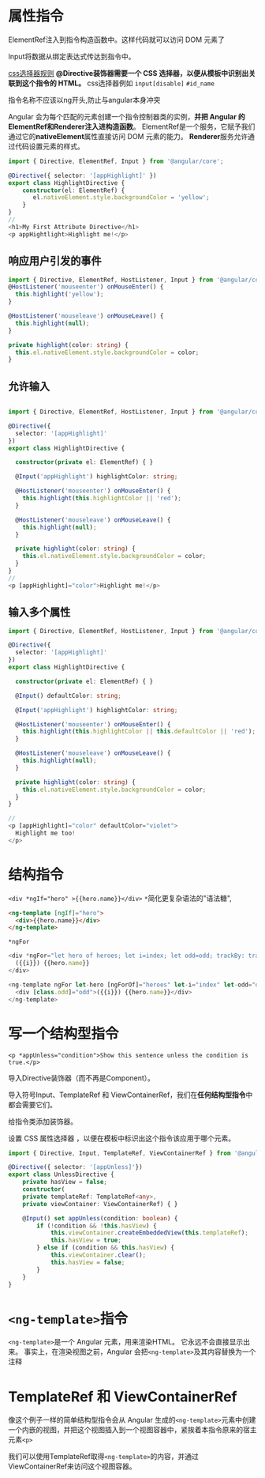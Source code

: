 # 属性指令

ElementRef注入到指令构造函数中。这样代码就可以访问 DOM 元素了

Input将数据从绑定表达式传达到指令中。

[css选择器规则](../css/css.md)
**@Directive装饰器需要一个 CSS 选择器，以便从模板中识别出关联到这个指令的 HTML。** css选择器例如 `input[disable]`  `#id_name`


指令名称不应该以ng开头,防止与angular本身冲突

Angular 会为每个匹配的元素创建一个指令控制器类的实例，**并把 Angular 的ElementRef和Renderer注入进构造函数**。 ElementRef是一个服务，它赋予我们通过它的**nativeElement**属性直接访问 DOM 元素的能力。 **Renderer**服务允许通过代码设置元素的样式。

```typescript
import { Directive, ElementRef, Input } from '@angular/core';

@Directive({ selector: '[appHighlight]' })
export class HighlightDirective {
    constructor(el: ElementRef) {
       el.nativeElement.style.backgroundColor = 'yellow';
    }
}
// 
<h1>My First Attribute Directive</h1>
<p appHightlight>Highlight me!</p>
```

## 响应用户引发的事件

```typescript
import { Directive, ElementRef, HostListener, Input } from '@angular/core';
@HostListener('mouseenter') onMouseEnter() {
  this.highlight('yellow');
}

@HostListener('mouseleave') onMouseLeave() {
  this.highlight(null);
}

private highlight(color: string) {
  this.el.nativeElement.style.backgroundColor = color;
}
```

## 允许输入

```typescript

import { Directive, ElementRef, HostListener, Input } from '@angular/core';

@Directive({
  selector: '[appHighlight]'
})
export class HighlightDirective {

  constructor(private el: ElementRef) { }

  @Input('appHighlight') highlightColor: string;

  @HostListener('mouseenter') onMouseEnter() {
    this.highlight(this.highlightColor || 'red');
  }

  @HostListener('mouseleave') onMouseLeave() {
    this.highlight(null);
  }

  private highlight(color: string) {
    this.el.nativeElement.style.backgroundColor = color;
  }
}
// 
<p [appHighlight]="color">Highlight me!</p>
```
## 输入多个属性

```typescript
import { Directive, ElementRef, HostListener, Input } from '@angular/core';

@Directive({
  selector: '[appHighlight]'
})
export class HighlightDirective {

  constructor(private el: ElementRef) { }

  @Input() defaultColor: string;

  @Input('appHighlight') highlightColor: string;

  @HostListener('mouseenter') onMouseEnter() {
    this.highlight(this.highlightColor || this.defaultColor || 'red');
  }

  @HostListener('mouseleave') onMouseLeave() {
    this.highlight(null);
  }

  private highlight(color: string) {
    this.el.nativeElement.style.backgroundColor = color;
  }
}

// 
<p [appHighlight]="color" defaultColor="violet">
  Highlight me too!
</p>
```

# 结构指令

`<div *ngIf="hero" >{{hero.name}}</div>` `*`简化更复杂语法的"语法糖",
```html
<ng-template [ngIf]="hero">
  <div>{{hero.name}}</div>
</ng-template>
```

`*ngFor`

```typescript
<div *ngFor="let hero of heroes; let i=index; let odd=odd; trackBy: trackById" [class.odd]="odd">
  ({{i}}) {{hero.name}}
</div>

<ng-template ngFor let-hero [ngForOf]="heroes" let-i="index" let-odd="odd" [ngForTrackBy]="trackById">
  <div [class.odd]="odd">({{i}}) {{hero.name}}</div>
</ng-template>
```

# 写一个结构型指令

`<p *appUnless="condition">Show this sentence unless the condition is true.</p>`

导入Directive装饰器（而不再是Component）。

导入符号Input、TemplateRef 和 ViewContainerRef，我们在**任何结构型指令**中都会需要它们。

给指令类添加装饰器。

设置 CSS 属性选择器 ，以便在模板中标识出这个指令该应用于哪个元素。

```typescript
import { Directive, Input, TemplateRef, ViewContainerRef } from '@angular/core';

@Directive({ selector: '[appUnless]'})
export class UnlessDirective {
    private hasView = false;
    constructor(
    private templateRef: TemplateRef<any>,
    private viewContainer: ViewContainerRef) { }

    @Input() set appUnless(condition: boolean) {
        if (!condition && !this.hasView) {
            this.viewContainer.createEmbeddedView(this.templateRef);
            this.hasView = true;
        } else if (condition && this.hasView) {
            this.viewContainer.clear();
            this.hasView = false;
        }
    }
}
```

# `<ng-template>`指令
`<ng-template>`是一个 Angular 元素，用来渲染HTML。 它永远不会直接显示出来。 事实上，在渲染视图之前，Angular 会把`<ng-template>`及其内容替换为一个注释

# TemplateRef 和 ViewContainerRef

像这个例子一样的简单结构型指令会从 Angular 生成的`<ng-template>`元素中创建一个内嵌的视图，并把这个视图插入到一个视图容器中，紧挨着本指令原来的宿主元素`<p>`

我们可以使用TemplateRef取得`<ng-template>`的内容，并通过ViewContainerRef来访问这个视图容器。
